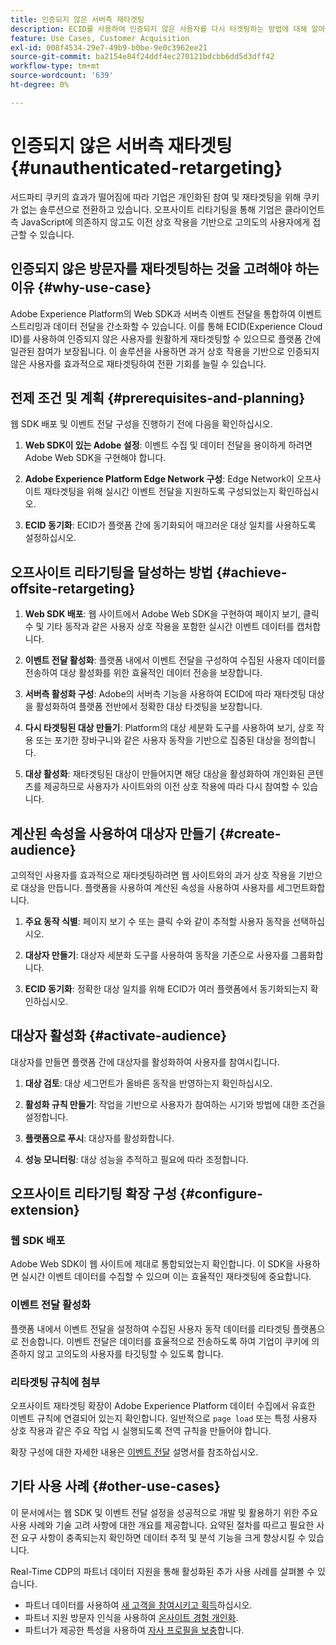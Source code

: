 ```yaml
---
title: 인증되지 않은 서버측 재타겟팅
description: ECID를 사용하여 인증되지 않은 사용자를 다시 타겟팅하는 방법에 대해 알아봅니다
feature: Use Cases, Customer Acquisition
exl-id: 008f4534-29e7-49b9-b0be-9e0c3962ee21
source-git-commit: ba2154e84f24ddf4ec270121bdcbb6dd5d3dff42
workflow-type: tm+mt
source-wordcount: '639'
ht-degree: 0%

---
```


# 인증되지 않은 서버측 재타겟팅 {#unauthenticated-retargeting}

서드파티 쿠키의 효과가 떨어짐에 따라 기업은 개인화된 참여 및 재타겟팅을 위해 쿠키가 없는 솔루션으로 전환하고 있습니다. 오프사이트 리타기팅을 통해 기업은 클라이언트측 JavaScript에 의존하지 않고도 이전 상호 작용을 기반으로 고의도의 사용자에게 접근할 수 있습니다.

## 인증되지 않은 방문자를 재타겟팅하는 것을 고려해야 하는 이유 {#why-use-case}

Adobe Experience Platform의 Web SDK과 서버측 이벤트 전달을 통합하여 이벤트 스트리밍과 데이터 전달을 간소화할 수 있습니다. 이를 통해 ECID(Experience Cloud ID)를 사용하여 인증되지 않은 사용자를 원활하게 재타겟팅할 수 있으므로 플랫폼 간에 일관된 참여가 보장됩니다. 이 솔루션을 사용하면 과거 상호 작용을 기반으로 인증되지 않은 사용자를 효과적으로 재타겟팅하여 전환 기회를 늘릴 수 있습니다.

## 전제 조건 및 계획 {#prerequisites-and-planning}

웹 SDK 배포 및 이벤트 전달 구성을 진행하기 전에 다음을 확인하십시오.

1. **Web SDK이 있는 Adobe 설정**: 이벤트 수집 및 데이터 전달을 용이하게 하려면 Adobe Web SDK을 구현해야 합니다.

2. **Adobe Experience Platform Edge Network 구성**: Edge Network이 오프사이트 재타겟팅을 위해 실시간 이벤트 전달을 지원하도록 구성되었는지 확인하십시오.

3. **ECID 동기화**: ECID가 플랫폼 간에 동기화되어 매끄러운 대상 일치를 사용하도록 설정하십시오.

## 오프사이트 리타기팅을 달성하는 방법 {#achieve-offsite-retargeting}

1. **Web SDK 배포**: 웹 사이트에서 Adobe Web SDK을 구현하여 페이지 보기, 클릭 수 및 기타 동작과 같은 사용자 상호 작용을 포함한 실시간 이벤트 데이터를 캡처합니다.

2. **이벤트 전달 활성화**: 플랫폼 내에서 이벤트 전달을 구성하여 수집된 사용자 데이터를 전송하여 대상 활성화를 위한 효율적인 데이터 전송을 보장합니다.

3. **서버측 활성화 구성**: Adobe의 서버측 기능을 사용하여 ECID에 따라 재타겟팅 대상을 활성화하여 플랫폼 전반에서 정확한 대상 타겟팅을 보장합니다.

4. **다시 타겟팅된 대상 만들기**: Platform의 대상 세분화 도구를 사용하여 보기, 상호 작용 또는 포기한 장바구니와 같은 사용자 동작을 기반으로 집중된 대상을 정의합니다.

5. **대상 활성화**: 재타겟팅된 대상이 만들어지면 해당 대상을 활성화하여 개인화된 콘텐츠를 제공하므로 사용자가 사이트와의 이전 상호 작용에 따라 다시 참여할 수 있습니다.

## 계산된 속성을 사용하여 대상자 만들기 {#create-audience}

고의적인 사용자를 효과적으로 재타겟팅하려면 웹 사이트와의 과거 상호 작용을 기반으로 대상을 만듭니다. 플랫폼을 사용하여 계산된 속성을 사용하여 사용자를 세그먼트화합니다.

1. **주요 동작 식별**: 페이지 보기 수 또는 클릭 수와 같이 추적할 사용자 동작을 선택하십시오.

2. **대상자 만들기**: 대상자 세분화 도구를 사용하여 동작을 기준으로 사용자를 그룹화합니다.

3. **ECID 동기화**: 정확한 대상 일치를 위해 ECID가 여러 플랫폼에서 동기화되는지 확인하십시오.

## 대상자 활성화 {#activate-audience}

대상자를 만들면 플랫폼 간에 대상자를 활성화하여 사용자를 참여시킵니다.

1. **대상 검토**: 대상 세그먼트가 올바른 동작을 반영하는지 확인하십시오.

2. **활성화 규칙 만들기**: 작업을 기반으로 사용자가 참여하는 시기와 방법에 대한 조건을 설정합니다.

3. **플랫폼으로 푸시**: 대상자를 활성화합니다.

4. **성능 모니터링**: 대상 성능을 추적하고 필요에 따라 조정합니다.

## 오프사이트 리타기팅 확장 구성 {#configure-extension}

### 웹 SDK 배포

Adobe Web SDK이 웹 사이트에 제대로 통합되었는지 확인합니다. 이 SDK을 사용하면 실시간 이벤트 데이터를 수집할 수 있으며 이는 효율적인 재타겟팅에 중요합니다.

### 이벤트 전달 활성화

플랫폼 내에서 이벤트 전달을 설정하여 수집된 사용자 동작 데이터를 리타겟팅 플랫폼으로 전송합니다. 이벤트 전달은 데이터를 효율적으로 전송하도록 하여 기업이 쿠키에 의존하지 않고 고의도의 사용자를 타깃팅할 수 있도록 합니다.

### 리타겟팅 규칙에 첨부

오프사이트 재타겟팅 확장이 Adobe Experience Platform 데이터 수집에서 유효한 이벤트 규칙에 연결되어 있는지 확인합니다. 일반적으로 `page load` 또는 특정 사용자 상호 작용과 같은 주요 작업 시 실행되도록 전역 규칙을 만들어야 합니다.

확장 구성에 대한 자세한 내용은 [이벤트 전달](https://experienceleague.adobe.com/en/docs/experience-platform/tags/event-forwarding/getting-started) 설명서를 참조하십시오.

## 기타 사용 사례 {#other-use-cases}

이 문서에서는 웹 SDK 및 이벤트 전달 설정을 성공적으로 개발 및 활용하기 위한 주요 사용 사례와 기술 고려 사항에 대한 개요를 제공합니다. 요약된 절차를 따르고 필요한 사전 요구 사항이 충족되는지 확인하면 데이터 추적 및 분석 기능을 크게 향상시킬 수 있습니다.

Real-Time CDP의 파트너 데이터 지원을 통해 활성화된 추가 사용 사례를 살펴볼 수 있습니다.

- 파트너 데이터를 사용하여 [새 고객을 참여시키고 획득](./prospecting.md)하십시오.
- 파트너 지원 방문자 인식을 사용하여 [온사이트 경험 개인화](./offsite-retargeting.md).
- 파트너가 제공한 특성을 사용하여 [자사 프로필을 보충](./supplement-first-party-profiles.md)합니다.
